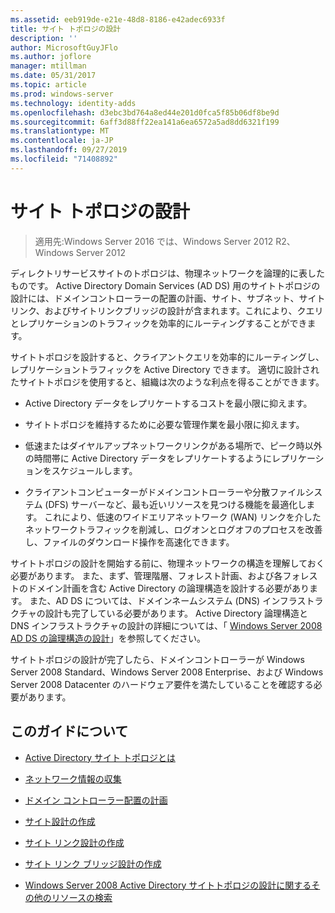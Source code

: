 ```yaml
---
ms.assetid: eeb919de-e21e-48d8-8186-e42adec6933f
title: サイト トポロジの設計
description: ''
author: MicrosoftGuyJFlo
ms.author: joflore
manager: mtillman
ms.date: 05/31/2017
ms.topic: article
ms.prod: windows-server
ms.technology: identity-adds
ms.openlocfilehash: d3ebc3bd764a8ed44e201d0fca5f85b06df8be9d
ms.sourcegitcommit: 6aff3d88ff22ea141a6ea6572a5ad8dd6321f199
ms.translationtype: MT
ms.contentlocale: ja-JP
ms.lasthandoff: 09/27/2019
ms.locfileid: "71408892"
---
```

# <a name="designing-the-site-topology"></a>サイト トポロジの設計

>適用先:Windows Server 2016 では、Windows Server 2012 R2、Windows Server 2012

ディレクトリサービスサイトのトポロジは、物理ネットワークを論理的に表したものです。 Active Directory Domain Services (AD DS) 用のサイトトポロジの設計には、ドメインコントローラーの配置の計画、サイト、サブネット、サイトリンク、およびサイトリンクブリッジの設計が含まれます。これにより、クエリとレプリケーションのトラフィックを効率的にルーティングすることができます。  
  
サイトトポロジを設計すると、クライアントクエリを効率的にルーティングし、レプリケーショントラフィックを Active Directory できます。 適切に設計されたサイトトポロジを使用すると、組織は次のような利点を得ることができます。  
  
-   Active Directory データをレプリケートするコストを最小限に抑えます。  
  
-   サイトトポロジを維持するために必要な管理作業を最小限に抑えます。  
  
-   低速またはダイヤルアップネットワークリンクがある場所で、ピーク時以外の時間帯に Active Directory データをレプリケートするようにレプリケーションをスケジュールします。  
  
-   クライアントコンピューターがドメインコントローラーや分散ファイルシステム (DFS) サーバーなど、最も近いリソースを見つける機能を最適化します。 これにより、低速のワイドエリアネットワーク (WAN) リンクを介したネットワークトラフィックを削減し、ログオンとログオフのプロセスを改善し、ファイルのダウンロード操作を高速化できます。  
  
サイトトポロジの設計を開始する前に、物理ネットワークの構造を理解しておく必要があります。 また、まず、管理階層、フォレスト計画、および各フォレストのドメイン計画を含む Active Directory の論理構造を設計する必要があります。 また、AD DS については、ドメインネームシステム (DNS) インフラストラクチャの設計も完了している必要があります。 Active Directory 論理構造と DNS インフラストラクチャの設計の詳細については、「 [Windows Server 2008 AD DS の論理構造の設計](https://technet.microsoft.com/library/cc770806.aspx)」を参照してください。  
  
サイトトポロジの設計が完了したら、ドメインコントローラーが Windows Server 2008 Standard、Windows Server 2008 Enterprise、および Windows Server 2008 Datacenter のハードウェア要件を満たしていることを確認する必要があります。  
  
## <a name="in-this-guide"></a>このガイドについて  
  
-   [Active Directory サイト トポロジとは](../../ad-ds/plan/Understanding-Active-Directory-Site-Topology.md)  
  
-   [ネットワーク情報の収集](../../ad-ds/plan/Collecting-Network-Information.md)  
  
-   [ドメイン コントローラー配置の計画](../../ad-ds/plan/Planning-Domain-Controller-Placement.md)  
  
-   [サイト設計の作成](../../ad-ds/plan/Creating-a-Site-Design.md)  
  
-   [サイト リンク設計の作成](../../ad-ds/plan/Creating-a-Site-Link-Design.md)  
  
-   [サイト リンク ブリッジ設計の作成](../../ad-ds/plan/Creating-a-Site-Link-Bridge-Design.md)  
  
-   [Windows Server 2008 Active Directory サイトトポロジの設計に関するその他のリソースの検索](../../ad-ds/plan/Finding-Additional-Resources-for-Windows-Server-2008-Active-Directory-Site-Topology-Design.md)  
  


